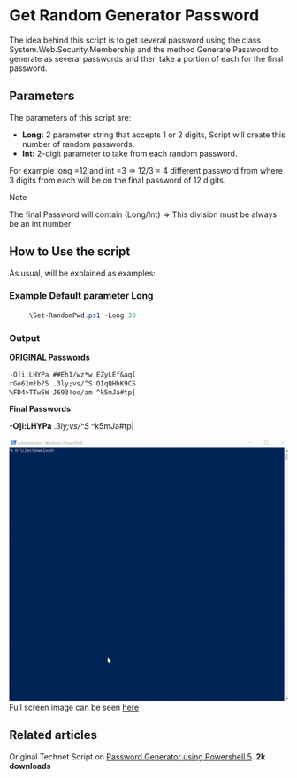 # Get Random Generator Password

The idea behind this script is to get several password using the class System.Web.Security.Membership and the method Generate Password to generate as several passwords and then take a portion of each for the final password.

## Parameters

The parameters of this script are:
- **Long:** 2 parameter string that accepts 1 or 2 digits, Script will create this number of random passwords.
- **Int:** 2-digit parameter to take from each random password.

For example long =12 and int =3  => 12/3 = 4 different password from where 3 digits from each will be on the final password of 12 digits.

> [!NOTE]
> The final Password will contain (Long/Int) => This division must be always be an int number


## How to Use the script

As usual, will be explained as examples:

### Example Default parameter Long

```Powershell
    .\Get-RandomPwd.ps1 -Long 30
```

### Output

**ORIGINAL Passwords** </br>
```
-O]i:LHYPa ##Eh1/wz*w EZyLEf&aql
rGo61m!b?5 .3ly;vs/^S OIqQHhK9CS
%FD4>TTw5W J693!oe/am ^k5mJa#tp|
```

**Final Passwords** </br>

**-O]i:LHYPa** *.3ly;vs/^S* ^k5mJa#tp|


![image](../../Images/PasswordGenerator/PasswordGenerator.gif)
Full screen image can be seen [here](https://recordit.co/6NwMlDhNym)


## Related articles

Original Technet Script on [Password Generator using Powershell 5](https://gallery.technet.microsoft.com/Password-Generator-using-0f99f008). **2k downloads**
